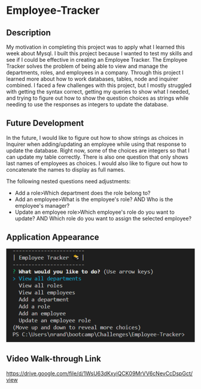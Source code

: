 # Employee-Tracker

## Description

My motivation in completing this project was to apply what I learned this week about Mysql. I built this project because I wanted to test my skills and see if I could be effective in creating an Employee Tracker. The Employee Tracker solves the problem of being able to view and manage the departments, roles, and employees in a company. Through this project I learned more about how to work databases, tables, node and inquirer combined. I faced a few  challenges with this project, but I mostly struggled with getting the syntax correct, getting my queries to show what I needed, and trying to figure out how to show the question choices as strings while needing to use the responses as integers to update the database.  

## Future Development

In the future, I would like to figure out how to show strings as choices in Inquirer when adding/updating an employee while using that response to update the database. Right now, some of the choices are integers so that I can update my table correctly. There is also one question that only shows last names of employees as choices. I would also like to figure out how to concatenate the names to display as full names. 

The following nested questions need adjustments: 
- Add a role>Which department does the role belong to?
- Add an employee>What is the employee's role? AND Who is the employee's manager?
- Update an employee role>Which employee's role do you want to update?  AND Which role do you want to assign the selected employee?


## Application Appearance

![Employee Tracker](./images/screenshot.png)

## Video Walk-through Link
https://drive.google.com/file/d/1WsU63dKxyiQCK09MrVV6cNevCcDspGct/view
